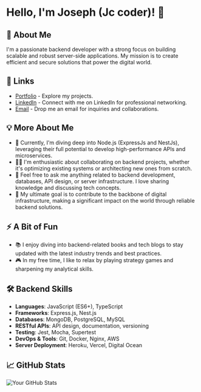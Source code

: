 <!-- Your GitHub Profile README -->

# Hello, I'm Joseph (Jc coder)! 👋

## 🚀 About Me
I'm a passionate backend developer with a strong focus on building scalable and robust server-side applications. My mission is to create efficient and secure solutions that power the digital world.

## 🔗 Links
- [Portfolio](https://jc-coder.vercel.app) - Explore my projects.
- [LinkedIn](https://www.linkedin.com/in/joseph-chimezie-19504325a) - Connect with me on LinkedIn for professional networking.
- [Email](mailto:josephchimezie2003@gmail.com) - Drop me an email for inquiries and collaborations.

## 💡 More About Me
- 🧠 Currently, I'm diving deep into Node.js (ExpressJs and NestJs), leveraging their full potential to develop high-performance APIs and microservices.
- 👯‍♀️ I'm enthusiastic about collaborating on backend projects, whether it's optimizing existing systems or architecting new ones from scratch.
- 💬 Feel free to ask me anything related to backend development, databases, API design, or server infrastructure. I love sharing knowledge and discussing tech concepts.
- 🎯 My ultimate goal is to contribute to the backbone of digital infrastructure, making a significant impact on the world through reliable backend solutions.

## ⚡️ A Bit of Fun
- 📚 I enjoy diving into backend-related books and tech blogs to stay updated with the latest industry trends and best practices.
- 🎮 In my free time, I like to relax by playing strategy games and sharpening my analytical skills.

## 🛠 Backend Skills
- **Languages**: JavaScript (ES6+), TypeScript
- **Frameworks**: Express.js, Nest.js
- **Databases**: MongoDB, PostgreSQL, MySQL
- **RESTful APIs**: API design, documentation, versioning
- **Testing**: Jest, Mocha, Supertest
- **DevOps & Tools**: Git, Docker, Nginx, AWS
- **Server Deployment**: Heroku, Vercel, Digital Ocean

## 📈 GitHub Stats
![Your GitHub Stats](https://github-readme-stats.vercel.app/api?username=jc-coder&show_icons=true&hide=prs&theme=radical)

